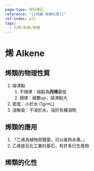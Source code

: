 ```yaml
---
page-type: 學科筆記
reference: "[[柯講-有機化學]]"
ref-index: p22
tags:
  - 化學/有機/物種
---
```

# 烯 Alkene
## 烯類的物理性質
1. 熔沸點
	1. 不規律：熔點為**丙烯**最低
	2. 規律：碳數up，熔沸點大
2. 密度：小於水 (1g/mL)
3. 溶解度：不溶於水，溶於有機溶劑
## 烯類的應用
1. 「乙烯為植物荷爾蒙，可以催熟水果。」
2. 乙烯是石化工業的基石，有許多衍生產物
## 烯類的化性
